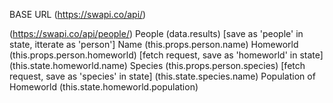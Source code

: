 BASE URL (https://swapi.co/api/)

(https://swapi.co/api/people/)
People (data.results) [save as 'people' in state, itterate as 'person']
  Name (this.props.person.name)
  Homeworld (this.props.person.homeworld) [fetch request, save as 'homeworld' in state]
    (this.state.homeworld.name)
  Species (this.props.person.species) [fetch request, save as 'species' in state]
    (this.state.species.name)
  Population of Homeworld (this.state.homeworld.population)

